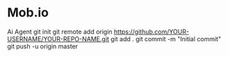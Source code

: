 # Mob.io
Ai Agent
git init
git remote add origin https://github.com/YOUR-USERNAME/YOUR-REPO-NAME.git
git add .
git commit -m "Initial commit"
git push -u origin master
